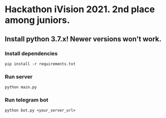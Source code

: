 # Hackathon iVision 2021. 2nd place among juniors.

## Install python 3.7.x! Newer versions won't work.

### Install dependencies
`pip install -r requirements.txt`

### Run server
`python main.py`

### Run telegram bot
`python bot.py <your_server_url>`
